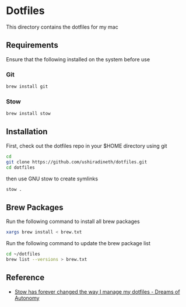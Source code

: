 # Dotfiles

This directory contains the dotfiles for my mac

## Requirements

Ensure that the following installed on the system before use

### Git

```bash
brew install git
```

### Stow

```bash
brew install stow
```

## Installation

First, check out the dotfiles repo in your $HOME directory using git

```bash
cd
git clone https://github.com/ushiradineth/dotfiles.git
cd dotfiles
```

then use GNU stow to create symlinks

```bash
stow .
```

## Brew Packages

Run the following command to install all brew packages

```bash
xargs brew install < brew.txt
```

Run the following command to update the brew package list

```bash
cd ~/dotfiles
brew list --versions > brew.txt
```

## Reference

- [Stow has forever changed the way I manage my dotfiles - Dreams of Autonomy](https://www.youtube.com/watch?v=y6XCebnB9gs)
